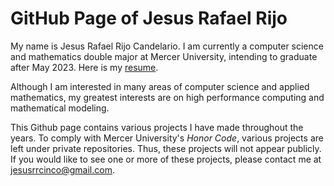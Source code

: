 # GitHub Page of Jesus Rafael Rijo

My name is Jesus Rafael Rijo Candelario. I am currently a computer science and mathematics double major at Mercer University, intending to graduate after May 2023. Here is my [resume](https://github.com/jesusrrc/jesusrrc/blob/main/rijo_resume.pdf).

Although I am interested in many areas of computer science and applied mathematics, my greatest interests are on high performance computing and mathematical modeling.

This Github page contains various projects I have made throughout the years. To comply with Mercer University's *Honor Code*, various projects are left under 
private repositories. Thus, these projects will not appear publicly. If you would like to see one or more of these projects, please contact me 
at jesusrrcinco@gmail.com.
